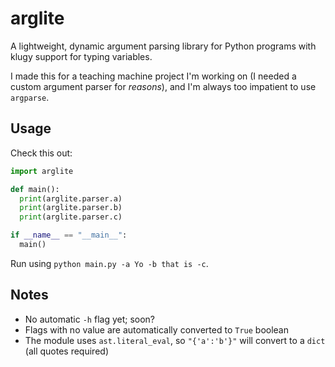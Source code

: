 # arglite

A lightweight, dynamic argument parsing library for Python programs with klugy support for typing variables.

I made this for a teaching machine project I'm working on (I needed a custom argument parser for _reasons_),
and I'm always too impatient to use `argparse`.

## Usage

Check this out:

```python
import arglite

def main():
  print(arglite.parser.a)
  print(arglite.parser.b)
  print(arglite.parser.c)

if __name__ == "__main__":
  main()
```

Run using `python main.py -a Yo -b that is -c`.

## Notes

* No automatic `-h` flag yet; soon?
* Flags with no value are automatically converted to `True` boolean
* The module uses `ast.literal_eval`, so `"{'a':'b'}"` will convert to a `dict` (all quotes required)

